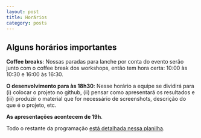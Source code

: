 ```yaml
---
layout: post
title: Horários
category: posts
---
```


Alguns horários importantes
---

**Coffee breaks**: Nossas paradas para lanche por conta do evento serão junto com o coffee break dos workshops, então tem hora certa: 10:00 às 10:30 e 16:00 às 16:30.

**O desenvolvimento para às 18h30**: Nesse horário a equipe se dividirá para (i) colocar o projeto no github, (ii) pensar como apresentará os resultados e (iii) produzir o material que for necessário de screenshots, descrição do que é o projeto, etc.

**As apresentações acontecem de 19h**.

Todo o restante da programação [está detalhada nessa planilha](https://docs.google.com/spreadsheets/d/1qiC1Os1Aq6XF19uW7hZ_qh8BPsvm-4HSKnoeOJFDX5k/edit#gid=0). 

